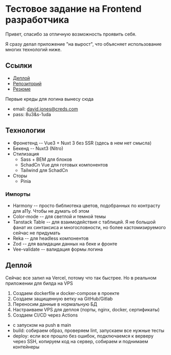 # Тестовое задание на Frontend разработчика

Привет, спасибо за отличную возможность проявить себя.

Я сразу делал приложение "на вырост", что объясняет использование многих технологий ниже.

## Ссылки 

- [Деплой](https://twcoffee-test-ddrigota.vercel.app)
- [Репозиторий](https://github.com/ddrigota/twcoffee-test-ddrigota)
- [Резюме](https://hh.ru/resume/b5001714ff0d0971780039ed1f416b59376a59)

Первые креды для логина вынесу сюда
- email: david.jones@creds.com
- pass: 8u3&s-1uda

## Технологии

- Фронетенд -- Vue3 + Nuxt 3 без SSR (здесь в нем нет смысла)
- Бекенд -- Nuxt3 (Nitro)
- Стилизация
  - Sass + BEM для блоков
  - SchadCn Vue для готовых компонентов 
  - Tailwind для SchadCn
- Сторы 
  - Pinia

### Импорты

- Harmony -- просто библиотека цветов, подобранных по контрасту для a11y. Чтобы не думать об этом
- Color-mode -- для светлой и темной темы
- Tanstack Table -- для взаимодействия с таблицей. Я не большой фанат их синтаксиса и многословности, но более кастомизируемого сейчас не придумать
- Reka -- для headless компонентов
- Zod -- для валидации данных на беке и фронте
- Vee-validate -- валидация формы логина

## Деплой

Сейчас все залил на Vercel, потому что так быстрее. Но в реальном приложении для билда на VPS

1. Создаем dockerfile и docker-compose в проекте
2. Создаем защищенную ветку на GitHub/Gitlab
3. Переносим данные в нормальную БД
4. Настраиваем VPS для деплоя (порты, nginx, docker, сертификаты)
5. Создаем СI/CD через Actions 
  - с запуском на push в main
  - build: собираем образ, проверяем lint, запускаем все нужные тесты
  - deploy: если все прошло без ошибок, подключаемся к верверу через SSH, копируем код на сервер, собираем и поднимаем контейнеры
   




